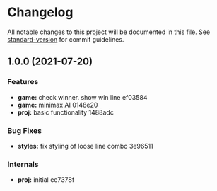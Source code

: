# Changelog

All notable changes to this project will be documented in this file. See [standard-version](https://github.com/conventional-changelog/standard-version) for commit guidelines.

## 1.0.0 (2021-07-20)

### Features

- **game:** check winner. show win line ef03584
- **game:** minimax AI 0148e20
- **proj:** basic functionality 1488adc

### Bug Fixes

- **styles:** fix styling of loose line combo 3e96511

### Internals

- **proj:** initial ee7378f
